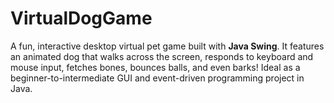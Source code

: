 # VirtualDogGame
A fun, interactive desktop virtual pet game built with **Java Swing**. It features an animated dog that walks across the screen, responds to keyboard and mouse input, fetches bones, bounces balls, and even barks! Ideal as a beginner-to-intermediate GUI and event-driven programming project in Java.
